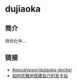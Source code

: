 # dujiaoka

## 简介
待优化中...

## 链接
- [Apocalypsor/dujiaoka-docker](https://github.com/Apocalypsor/dujiaoka-docker)
- [如何优雅地搭建自己的发卡站](https://blog.dov.moe/posts/49102/)
